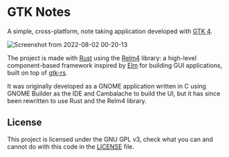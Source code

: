 # GTK Notes

A simple, cross-platform, note taking application developed with [GTK 4](https://gtk.org/).

![Screenshot from 2022-08-02 00-20-13](https://user-images.githubusercontent.com/37254797/182284817-ca1013f1-2a80-49a3-8344-8d1bdc4fe91d.png)

The project is made with [Rust](https://www.rust-lang.org/) using the [Relm4](https://relm4.org/) library: a high-level component-based framework inspired by [Elm](https://elm-lang.org/) for building GUI applications, built on top of [gtk-rs](https://gtk-rs.org/).

It was originally developed as a GNOME application written in C using GNOME Builder as the IDE and Cambalache to build the UI, but it has since been rewritten to use Rust and the Relm4 library.

## License

This project is licensed under the GNU GPL v3, check what you can and cannot do with this code in the [LICENSE](/LICENSE) file.
